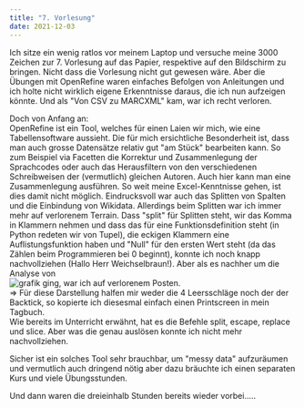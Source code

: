 ```yaml
---
title: "7. Vorlesung"
date: 2021-12-03
---
```

Ich sitze ein wenig ratlos vor meinem Laptop und versuche meine 3000 Zeichen zur 7. Vorlesung auf das Papier, respektive auf den Bildschirm zu bringen. Nicht dass die Vorlesung nicht gut gewesen wäre. Aber die Übungen mit OpenRefine waren einfaches Befolgen von Anleitungen und ich holte nicht wirklich eigene Erkenntnisse daraus, die ich nun aufzeigen könnte. Und als "Von CSV zu MARCXML" kam, war ich recht verloren.   
   
Doch von Anfang an:   
OpenRefine ist ein Tool, welches für einen Laien wir mich, wie eine Tabellensoftware aussieht. Die für mich ersichtliche Besonderheit ist, dass man auch grosse Datensätze relativ gut "am Stück" bearbeiten kann. So zum Beispiel via Facetten die Korrektur und Zusammenlegung der Sprachcodes oder auch das Herausfiltern von den verschiedenen Schreibweisen der (vermutlich) gleichen Autoren. Auch hier kann man eine Zusammenlegung ausführen. So weit meine Excel-Kenntnisse gehen, ist dies damit nicht möglich. 
Eindrucksvoll war auch das Splitten von Spalten und die Einbindung von Wikidata. Allerdings beim Splitten war ich immer mehr auf verlorenem Terrain. Dass "split" für Splitten steht, wir das Komma in Klammern nehmen und dass das für eine Funktionsdefinition steht (in Python redeten wir von Tupel), die eckigen Klammern eine Auflistungsfunktion haben und "Null" für den ersten Wert steht (da das Zählen beim Programmieren bei 0 beginnt), konnte ich noch knapp nachvollziehen (Hallo Herr Weichselbraun!). Aber als es nachher um die Analyse von   
![grafik](https://user-images.githubusercontent.com/90788030/148022205-92d4e21c-a26a-44d3-bcaf-d04fa49f8a36.png)
ging, war ich auf verlorenem Posten.   
=> Für diese Darstellung halfen mir weder die 4 Leersschläge noch der der Backtick, so kopierte ich diesesmal einfach einen Printscreen in mein Tagbuch.    
Wie bereits im Unterricht erwähnt, hat es die Befehle split, escape, replace und slice. Aber was die genau auslösen konnte ich nicht mehr nachvollziehen.

Sicher ist ein solches Tool sehr brauchbar, um "messy data" aufzuräumen und vermutlich auch dringend nötig aber dazu bräuchte ich einen separaten Kurs und viele Übungsstunden.

Und dann waren die dreieinhalb Stunden bereits wieder vorbei.....
   
